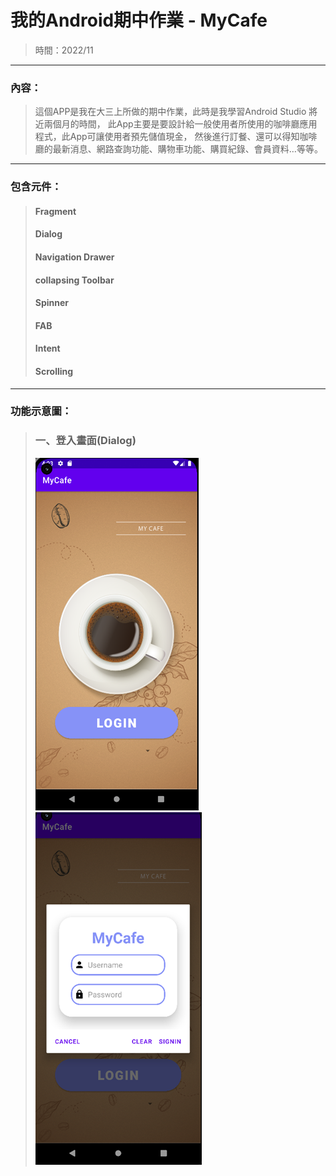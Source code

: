 # 我的Android期中作業 - MyCafe
> 時間：2022/11
---
### 內容：
> 這個APP是我在大三上所做的期中作業，此時是我學習Android Studio 將近兩個月的時間，
此App主要是要設計給一般使用者所使用的咖啡廳應用程式，此App可讓使用者預先儲值現金，
然後進行訂餐、還可以得知咖啡廳的最新消息、網路查詢功能、購物車功能、購買紀錄、會員資料…等等。
---
### 包含元件：
>#### Fragment
>#### Dialog
>#### Navigation Drawer
>#### collapsing Toolbar
>#### Spinner
>#### FAB
>#### Intent
>#### Scrolling
---
### 功能示意圖：
>### 一、登入畫面(Dialog)
> ![1.png](1.png "1")
> ![2.png](2.png "2")

